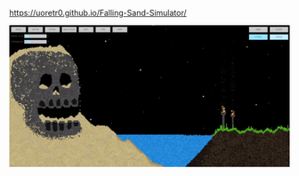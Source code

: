 https://uoretr0.github.io/Falling-Sand-Simulator/

![preview](https://github.com/uoRetr0/Falling-Sand-Simulator/blob/main/preview.gif)
